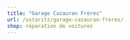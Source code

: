 ```yaml
---
title: "Garage Cazauran Frères"
url: /ustaritz/garage-cazauran-freres/
shop: réparation de voitures
---
```

